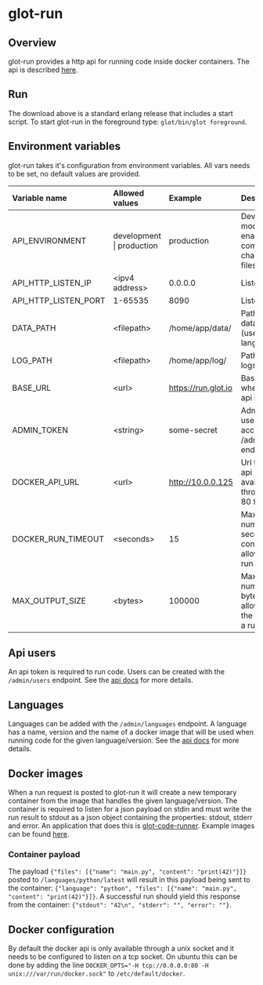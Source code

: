 glot-run
========


## Overview
glot-run provides a http api for running code inside docker containers.
The api is described [here](https://github.com/prasmussen/glot-run/tree/master/api_docs).

## Run
The download above is a standard erlang release that includes a start script.
To start glot-run in the foreground type: `glot/bin/glot foreground`.

## Environment variables
glot-run takes it's configuration from environment variables.
All vars needs to be set, no default values are provided.

| Variable name        | Allowed values                | Example             | Description                                                   |
|:---------------------|:------------------------------|:--------------------|:--------------------------------------------------------------|
| API_ENVIRONMENT      | development &#124; production | production          | Development mode will enable auto compiling of changed files  |
| API_HTTP_LISTEN_IP   | &lt;ipv4 address&gt;          | 0.0.0.0             | Listen ip                                                     |
| API_HTTP_LISTEN_PORT | 1-65535                       | 8090                | Listen port                                                   |
| DATA_PATH            | &lt;filepath&gt;              | /home/app/data/     | Path to save data files (users, languages)                    |
| LOG_PATH             | &lt;filepath&gt;              | /home/app/log/      | Path to save logs                                             |
| BASE_URL             | &lt;url&gt;                   | https://run.glot.io | Base url to where the api is hosted                           |
| ADMIN_TOKEN          | &lt;string&gt;                | some-secret         | Admin token used to access the /admin endpoints               |
| DOCKER_API_URL       | &lt;url&gt;                   | http://10.0.0.125   | Url to docker api (must be available through port 80 for now) |
| DOCKER_RUN_TIMEOUT   | &lt;seconds&gt;               | 15                  | Maximum number of seconds a container is allowed to run       |
| MAX_OUTPUT_SIZE      | &lt;bytes&gt;                 | 100000              | Maximum number of bytes allowed from the output of a run      |

## Api users
An api token is required to run code. Users can be created with the `/admin/users` endpoint.
See the [api docs](https://github.com/prasmussen/glot-run/tree/master/api_docs/admin) for more details.

## Languages
Languages can be added with the `/admin/languages` endpoint. A language has
a name, version and the name of a docker image that will be used when running
code for the given language/version.
See the [api docs](https://github.com/prasmussen/glot-run/tree/master/api_docs/admin) for more details.

## Docker images
When a run request is posted to glot-run it will create a new temporary container from
the image that handles the given language/version. The container is required
to listen for a json payload on stdin and must write the run result to stdout
as a json object containing the properties: stdout, stderr and error.
An application that does this is [glot-code-runner](https://github.com/prasmussen/glot-code-runner).
Example images can be found [here](https://github.com/prasmussen/glot-containers).

### Container payload
The payload `{"files": [{"name": "main.py", "content": "print(42)"}]}` posted to
`/languages/python/latest` will result in this payload being sent to the
container: `{"language": "python", "files": [{"name": "main.py", "content": "print(42)"}]}`.
A successful run should yield this response from the container: `{"stdout": "42\n", "stderr": "", "error": ""}`.

## Docker configuration
By default the docker api is only available through a unix socket and it needs
to be configured to listen on a tcp socket. On ubuntu this can be done by
adding the line `DOCKER_OPTS="-H tcp://0.0.0.0:80 -H unix:///var/run/docker.sock"`
to `/etc/default/docker`.
